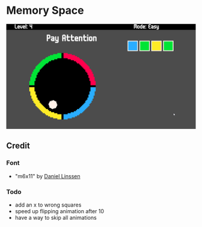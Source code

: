 # Memory Space
![](https://github.com/sugarvoid/memory-space/blob/master/reflex_game.gif)

## Credit

### Font
- "m6x11" by [Daniel Linssen](https://managore.itch.io/)

### Todo
- add an x to wrong squares 
- speed up flipping animation after 10
- have a way to skip all animations 
